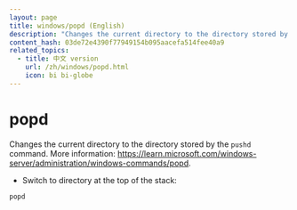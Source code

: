 ```yaml
---
layout: page
title: windows/popd (English)
description: "Changes the current directory to the directory stored by the `pushd` command."
content_hash: 03de72e4390f77949154b095aacefa514fee40a9
related_topics:
  - title: 中文 version
    url: /zh/windows/popd.html
    icon: bi bi-globe
---
```

# popd

Changes the current directory to the directory stored by the `pushd` command.
More information: <https://learn.microsoft.com/windows-server/administration/windows-commands/popd>.

- Switch to directory at the top of the stack:

`popd`
